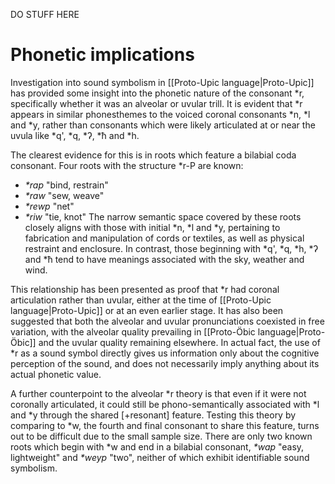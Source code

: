 DO STUFF HERE
# Phonetic implications
Investigation into sound symbolism in [[Proto-Upic language|Proto-Upic]] has provided some insight into the phonetic nature of the consonant \*r, specifically whether it was an alveolar or uvular trill. It is evident that \*r appears in similar phonesthemes to the voiced coronal consonants \*n, \*l and \*y, rather than consonants which were likely articulated at or near the uvula like \*q', \*q, \*ʔ, \*ħ and \*h.

The clearest evidence for this is in roots which feature a bilabial coda consonant. Four roots with the structure \*r-P are known:
- *\*rap* "bind, restrain"
- *\*raw* "sew, weave"
- *\*rewp* "net"
- *\*riw* "tie, knot"
The narrow semantic space covered by these roots closely aligns with those with initial \*n, \*l and \*y, pertaining to fabrication and manipulation of cords or textiles, as well as physical restraint and enclosure. In contrast, those beginning with \*q', \*q, \*h, \*ʔ and \*ħ tend to have meanings associated with the sky, weather and wind.

This relationship has been presented as proof that \*r had coronal articulation rather than uvular, either at the time of [[Proto-Upic language|Proto-Upic]] or at an even earlier stage. It has also been suggested that both the alveolar and uvular pronunciations coexisted in free variation, with the alveolar quality prevailing in [[Proto-Öbic language|Proto-Öbic]] and the uvular quality remaining elsewhere. In actual fact, the use of \*r as a sound symbol directly gives us information only about the cognitive perception of the sound, and does not necessarily imply anything about its actual phonetic value.

A further counterpoint to the alveolar \*r theory is that even if it were not coronally articulated, it could still be phono-semantically associated with \*l and \*y through the shared [+resonant] feature. Testing this theory by comparing to \*w, the fourth and final consonant to share this feature, turns out to be difficult due to the small sample size. There are only two known roots which begin with \*w and end in a bilabial consonant, *\*wap* "easy, lightweight" and *\*weyp* "two", neither of which exhibit identifiable sound symbolism.